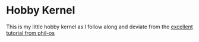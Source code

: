 # Hobby Kernel

This is my little hobby kernel as I follow along and deviate from the [excellent tutorial from phil-os](https://os.phil-opp.com/vga-text-mode/)
